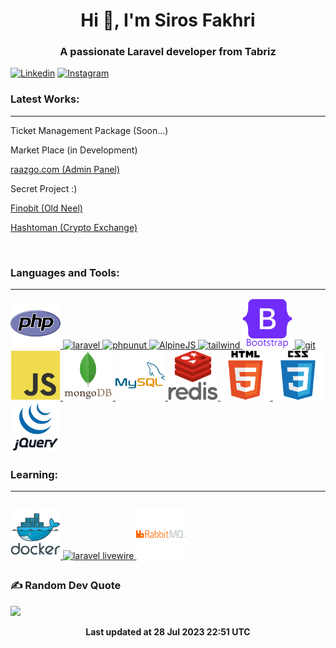 <h1 align="center">Hi 👋, I'm Siros Fakhri</h1>
<h3 align="center">A passionate Laravel developer from Tabriz</h3>


<div align="left" inline>
<span align="left">
 <a href="https://www.linkedin.com/in/sirosfakhri" rel="nofollow">
  <img src="https://img.shields.io/badge/LinkedIn-0077B5?style=for-the-badge&logo=linkedin&logoColor=white" 
   alt="Linkedin" data-canonical-src="https://img.shields.io/badge/Linkedin-%23E4405F.svg?logo=Linkedin&amp;logoColor=white" style="max-width: 100%;"></a>
</span>

 <span align="left">
 <a href="https://www.instagram.com/siros.fakhri" rel="nofollow">
  <img src="https://img.shields.io/badge/Instagram-E4405F?style=for-the-badge&logo=instagram&logoColor=white" alt="Instagram" data-canonical-src="https://img.shields.io/badge/instagram-%23E4405F.svg?logo=instagram&amp;logoColor=white" style="max-width: 100%;"></a>
</span>
</div>

### Latest Works:
<hr>

 <p>
     <a>
       Ticket Management Package (Soon...)
     </a>
 </p>

 <p>
     <a target="_blank">
      Market Place (in Development)
     </a>
 </p>
 
 <p>
   <a href="https://raazgo.com/" target="_blank">
      raazgo.com (Admin Panel)
    </a>
 </p>

  <p>
   <a>
      Secret Project :)
    </a>
 </p>
 
 <p>
   <a href="https://mobile.finobit.io" target="_blank">
     Finobit (Old Neel)
    </a>
 </p>
 <p>
   <a href="https://hashtoman.com/" target="_blank">
      Hashtoman (Crypto Exchange)
    </a>
 </p>


<img width="100%" />
<div style="width:100%;display:block;"></div>
<!-- YT LIST END -->

### Languages and Tools:
<hr>
<p align="left">
    <a 
        href="https://www.php.net" target="_blank"> 
        <img
            src="https://raw.githubusercontent.com/devicons/devicon/master/icons/php/php-original.svg" alt="php"
            width="80" height="80"/> 
    </a> 
    <a href="https://laravel.com">
        <img src="https://laravel.com/img/logomark.min.svg" alt="laravel" width="80" height="80"/> 
    </a>
  
  <a href="https://phpunit.de/">
        <img src="https://phpunit.de/img/phpunit.svg" alt="phpunut" width="80" height="80"/> 
    </a>
    <a href="https://alpinejs.dev/">
        <img src="https://www.markusantonwolf.com/topics/alpine-js/alpinejs-logo.svg" alt="AlpineJS" width="80" height="80"/>
    </a>
    <a href="https://tailwindcss.com/" target="_blank"> <img
            src="https://www.vectorlogo.zone/logos/tailwindcss/tailwindcss-icon.svg" alt="tailwind" width="80"
            height="80"/> 
    </a>
    <a href="https://getbootstrap.com" target="_blank"> <img
            src="https://raw.githubusercontent.com/devicons/devicon/master/icons/bootstrap/bootstrap-plain-wordmark.svg"
            alt="bootstrap" width="80" height="80"/> 
    </a>
    <a href="https://git-scm.com/" target="_blank"> 
        <img src="https://www.vectorlogo.zone/logos/git-scm/git-scm-icon.svg" alt="git" width="80" height="80"/> 
    </a>  
    <a href="https://developer.mozilla.org/en-US/docs/Web/JavaScript" target="_blank"> 
        <img
            src="https://raw.githubusercontent.com/devicons/devicon/master/icons/javascript/javascript-original.svg"
            alt="javascript" width="80" height="80"/> 
    </a> 
    <a href="https://laravel.com/" target="_blank"> 
        <img
            src="https://raw.githubusercontent.com/devicons/devicon/master/icons/mongodb/mongodb-original-wordmark.svg"
            alt="mongodb" width="80" height="80"/> 
    </a> 
    <a href="https://www.mysql.com/" target="_blank"> 
        <img
            src="https://raw.githubusercontent.com/devicons/devicon/master/icons/mysql/mysql-original-wordmark.svg"
            alt="mysql" width="80" height="80"/> 
    </a> 
    <a href="https://redis.io" target="_blank"> 
        <img
            src="https://raw.githubusercontent.com/devicons/devicon/master/icons/redis/redis-original-wordmark.svg"
            alt="redis" width="80" height="80"/> 
    </a> 
    <a href="https://www.w3schools.com/html/" target="_blank"> 
        <img
            src="https://raw.githubusercontent.com/devicons/devicon/master/icons/html5/html5-original-wordmark.svg"
            alt="html" width="80" height="80"/> 
    </a> 
    <a href="https://www.w3schools.com/css/default.asp" target="_blank"> 
        <img
            src="https://raw.githubusercontent.com/devicons/devicon/master/icons/css3/css3-original-wordmark.svg"
            alt="css" width="80" height="80"/> 
    </a> 
    <a href="https://jquery.com/" target="_blank"> 
        <img
            src="https://raw.githubusercontent.com/devicons/devicon/master/icons/jquery/jquery-original-wordmark.svg"
            alt="jquery" width="80" height="80"/> 
    </a> 
 
</p>




### Learning:
<hr>

<p style="margin:2em 0">
     <a href="https://www.docker.com/" target="_blank"> 
             <img src="https://raw.githubusercontent.com/devicons/devicon/master/icons/docker/docker-original-wordmark.svg"
                 alt="docker" width="80" height="80"/> 
     </a>
     <a href="https://laravel.livewire.com">
             <img src="https://laravel-livewire.com/img/twitter.png" alt="laravel livewire" width="80" height="80"/> 
      </a>
 <a href="https://www.rabbitmq.com" target="_blank"> 
             <img src="https://raw.githubusercontent.com/devicons/devicon/master/icons/rabbitmq/rabbitmq-original-wordmark.svg"
                 alt="rabbitmq" width="80" height="80"/> 
     </a>
 </p>

### ✍️ Random Dev Quote
![](https://quotes-github-readme.vercel.app/api?type=horizontal&theme=radical)

<p align="center"> <strong>Last updated at 28 Jul 2023 22:51 UTC</strong></p>
